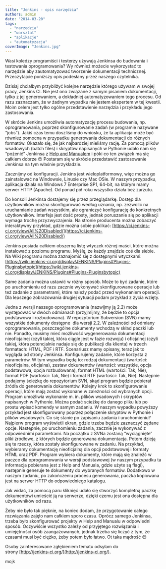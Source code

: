 ```yaml
---
title: "Jenkins - opis narzędzia"
authors: admin
date: "2014-03-20"
tags:
  - "narzedzia"
  - "warsztat"
  - "aplikacje"
  - "automatyzacja"
coverImage: "Jenkins.jpg"
---
```


Wasi koledzy programiści i testerzy używają Jenkinsa do budowania i testowania
oprogramowania? Wy również możecie wykorzystać to narzędzie aby zautomatyzować
tworzenie dokumentacji technicznej. Przeczytajcie poniższy opis podesłany przez
naszego czytelnika.

Dzisiaj chciałbym przybliżyć kolejne narzędzie którego używam w swojej pracy,
Jenkins CI. Nie jest ono związane z samym pisaniem dokumentacji, tylko z jej
generowaniem, a dokładniej automatyzowaniem tego procesu. Od razu zaznaczam, że
w żadnym wypadku nie jestem ekspertem w tej kwestii. Moim celem jest tylko
ogólne przedstawienie narzędzia i przykładu jego zastosowania.

W skrócie Jenkins umożliwia automatyzację procesu budowania, np. oprogramowania,
poprzez skonfigurowanie zadań (w programie nazywane “jobs”). Jakiś czas temu
doszliśmy do wniosku, że ta aplikacja może być również pomocna w przypadku
generowania dokumentacji do różnych formatów. Okazało się, że jak najbardziej
mieliśmy rację. Za pomocą plików wsadowych (batch files) i skryptów napisanych w
Pythonie udało nam się “pożenić” Jenkinsa z
[Help and Manualem](http://techwriter.pl/help-and-manual-opis-narzedzia/) i póki
co ten związek ma się całkiem dobrze 😉 Postaram się w skrócie przedstawić
zastosowanie Jenkinsa na tym właśnie przykładzie.

Zacznijmy od konfiguracji. Jenkins jest wieloplatformowy, więc można go
zainstalować na Windowsie, Linuxie czy Mac OSie. W naszym przypadku, aplikacja
działa na Windows 7 Enterprise SP1, 64-bit, na którym mamy serwer HTTP (Apache).
Od ponad pół roku wszystko działa bez zarzutu.

Do konsoli Jenkinsa dostajemy się przez przeglądarkę. Dostęp dla użytkowników
można skonfigurować według uznania, np. zezwolić na uruchamianie zadań
wszystkim, ale ograniczyć konfigurację do konkretnych użytkowników. Interfejs
jest dość prosty, jednak poruszanie się po aplikacji wymaga trochę
przyzwyczajenia. Na stronie producenta można zobaczyć interaktywny przykład,
gdzie można sobie poklikać:
[https://ci.jenkins-ci.org/view/All%20Disabled/](https://ci.jenkins-ci.org/view/All%20Disabled/)

Jenkins posiada całkiem obszerną listę wtyczek różnej maści, które można
instalować z poziomu programu. Myślę, że każdy znajdzie coś dla siebie. Na Wiki
programu można zaznajomić się z dostępnymi wtyczkami:
[https://wiki.jenkins-ci.org/display/JENKINS/Plugins#Plugins-Pluginsbytopic](https://wiki.jenkins-ci.org/display/JENKINS/Plugins#Plugins-Pluginsbytopic)

Same zadania można ustawić w różny sposób. Może to być zadanie, które po
uruchomieniu od razu zacznie wykonywać skonfigurowane operacje lub też zadanie z
parametrami, które należy podać przed wykonaniem operacji. Dla lepszego
zobrazowania drugiej sytuacji podam przykład z życia wzięty.

Jedna z wersji naszego oprogramowania (nazwijmy ją 2.2) może występować w dwóch
odmianach (przyjmijmy, że będzie to opcja podstawowa i rozbudowana). W
repozytorium Subversion (SVN) mamy wszystkie dokumenty dostępne  dla wersji 2.2.
W zależności od odmiany oprogramowania, poszczególne dokumenty wchodzą w skład
paczki lub nie. Ponadto, musimy mieć możliwość wygenerowania dokumentacji
nieoficjalnej (czyli takiej, która ciągle jest w fazie rozwoju) i oficjalnej
(czyli takiej, która potencjalnie nadaje się do publikacji dla klienta) w trzech
formatach: HTML, PDF i RTF. Scenariusz mamy opisany, teraz jak to wygląda od
strony Jenkinsa. Konfigurujemy zadanie, które korzysta z parametrów. W tym
wypadku będą to: rodzaj dokumentacji (wartości: nieoficjalna, oficjalna), zestaw
dokumentów (wartości: wszystkie, opcja podstawowa, opcja rozbudowana), format
HTML (wartości: Tak, Nie), format PDF (wartości: Tak, Nie) i format RTF
(wartości: Tak, Nie). Następnie podajemy ścieżkę do repozytorium SVN, skąd
program będzie pobierał źródła do generowania dokumentów. Kolejny krok to
skonfigurowanie operacji, które mają zostać wykonane w zależności od wybranych
opcji. Program umożliwia wykonanie m. in. plików wsadowych i skryptów napisanych
w Pythonie. Można podać scieżkę do danego pliku lub po prostu wpisać komendy w
samym zadaniu. W naszym wypadku powyższy przykład jest skonfigurowany poprzez
połączenie skryptów w Pythonie i plików wsadowych. Co się stanie po zapisaniu
zadania i uruchomieniu? Najpierw program wyśtwietli ekran, gdzie trzeba będzie
zaznaczyć żądane opcje. Następnie, po uruchomieniu zadania, zacznie je wykonywać
z odpowiednimi parametrami. Na początku z SVNa zostaną “wyciągnięte” pliki
źródłowe, z których będzie generowana dokumentacja. Potem dzieją się te rzeczy,
która zostały skonfigurowane w zadaniu. Na przykład, wybieramy dokumentację
nieoficjalną dla opcji podstawowej i formaty HTML oraz PDF. Program wybiera
dokumenty, które mają się znaleźć w paczce dla oprogramowania w wersji
podstawowej (w naszym przypadku ta informacja pobierana jest z Help and Manuala,
gdzie użyte są flagi), następnie generuje te dokumenty do wybranych formatów.
Dodatkowo w naszym zadaniu, po zakończeniu procesu generowania, paczka kopiowana
jest na serwer HTTP do odpowiedniego katalogu.

Jak widać, za pomocą paru kliknięć udało się stworzyć kompletną paczkę
dokumentówi umieścić ją na serwerze, dzięki czemu jest ona dostępna dla
użytkowników od razu.

Żeby nie było tak pięknie, na koniec dodam, że przygotowanie całego rozwiązania
zajęło nam całkiem sporo czasu. Oprócz samego Jenkinsa, trzeba było
skonfigurować projekty w Help and Manualu w odpowiedni sposób. Oczywiście
wszystko zależy od przyjętego rozwiązania i umiejętności osób zaangażowanych,
jednak trzeba się liczyć z tym, że czasami musi być ciężko, żeby potem było
łatwo. Ot taka mądrość 😊

Osoby zainteresowane zgłębieniem tematu odsyłam do
strony [http://jenkins-ci.org/](http://jenkins-ci.org/).

mojk
